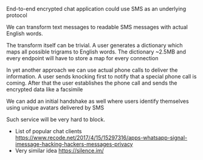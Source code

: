 End-to-end encrypted chat application could use SMS as an underlying protocol

We can transform text messages to readable SMS messages with actual English words.

The transform itself can be trivial. A user generates a dictionary which maps all possible trigrams to English words. The dictionary ~2.5MB and every endpoint will have to store a map for every connection

In yet another approach we can use actual phone calls to deliver the information. A user sends knocking first to notify that a special phone call is coming. After that the user establishes the phone call and sends the encrypted data like a facsimile 

We can add an initial handshake as well where users identify themselves using unique avatars delivered by SMS

Such service will be very hard to block.

* List of popular chat clients https://www.recode.net/2017/4/15/15297316/apps-whatsapp-signal-imessage-hacking-hackers-messages-privacy
* Very similar idea https://silence.im/
